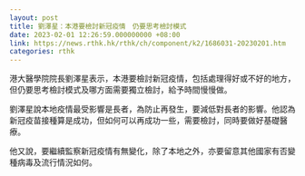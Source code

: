 ```yaml
---
layout: post
title: 劉澤星：本港要檢討新冠疫情　仍要思考檢討模式
date: 2023-02-01 12:26:59.000000000 +08:00
link: https://news.rthk.hk/rthk/ch/component/k2/1686031-20230201.htm
categories: rthk
---
```


港大醫學院院長劉澤星表示，本港要檢討新冠疫情，包括處理得好或不好的地方，但仍要思考檢討模式及哪方面需要獨立檢討，給予時間慢慢做。

劉澤星說本地疫情最受影響是長者，為防止再發生，要減低對長者的影響。他認為新冠疫苗接種算是成功，但如何可以再成功一些，需要檢討，同時要做好基礎醫療。

他又說，要繼續監察新冠疫情有無變化，除了本地之外，亦要留意其他國家有否變種病毒及流行情況如何。
